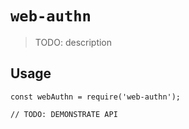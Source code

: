 # `web-authn`

> TODO: description

## Usage

```
const webAuthn = require('web-authn');

// TODO: DEMONSTRATE API
```

